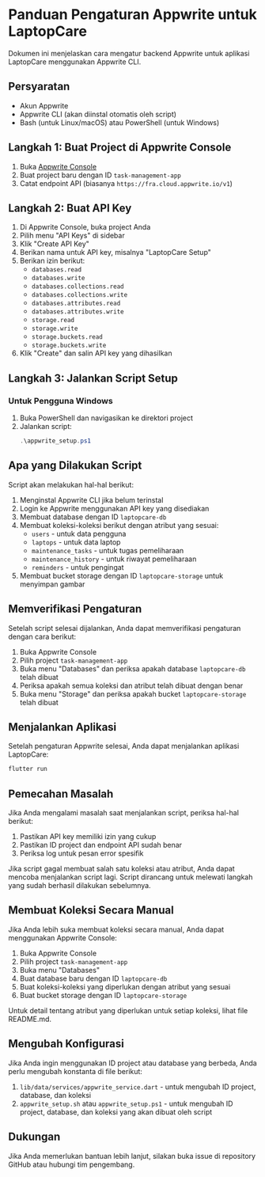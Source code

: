 # Panduan Pengaturan Appwrite untuk LaptopCare

Dokumen ini menjelaskan cara mengatur backend Appwrite untuk aplikasi LaptopCare menggunakan Appwrite CLI.

## Persyaratan

- Akun Appwrite
- Appwrite CLI (akan diinstal otomatis oleh script)
- Bash (untuk Linux/macOS) atau PowerShell (untuk Windows)

## Langkah 1: Buat Project di Appwrite Console

1. Buka [Appwrite Console](https://cloud.appwrite.io/)
2. Buat project baru dengan ID `task-management-app`
3. Catat endpoint API (biasanya `https://fra.cloud.appwrite.io/v1`)

## Langkah 2: Buat API Key

1. Di Appwrite Console, buka project Anda
2. Pilih menu "API Keys" di sidebar
3. Klik "Create API Key"
4. Berikan nama untuk API key, misalnya "LaptopCare Setup"
5. Berikan izin berikut:
   - `databases.read`
   - `databases.write`
   - `databases.collections.read`
   - `databases.collections.write`
   - `databases.attributes.read`
   - `databases.attributes.write`
   - `storage.read`
   - `storage.write`
   - `storage.buckets.read`
   - `storage.buckets.write`
6. Klik "Create" dan salin API key yang dihasilkan

## Langkah 3: Jalankan Script Setup

### Untuk Pengguna Windows

1. Buka PowerShell dan navigasikan ke direktori project
2. Jalankan script:
   ```powershell
   .\appwrite_setup.ps1
   ```

## Apa yang Dilakukan Script

Script akan melakukan hal-hal berikut:

1. Menginstal Appwrite CLI jika belum terinstal
2. Login ke Appwrite menggunakan API key yang disediakan
3. Membuat database dengan ID `laptopcare-db`
4. Membuat koleksi-koleksi berikut dengan atribut yang sesuai:
   - `users` - untuk data pengguna
   - `laptops` - untuk data laptop
   - `maintenance_tasks` - untuk tugas pemeliharaan
   - `maintenance_history` - untuk riwayat pemeliharaan
   - `reminders` - untuk pengingat
5. Membuat bucket storage dengan ID `laptopcare-storage` untuk menyimpan gambar

## Memverifikasi Pengaturan

Setelah script selesai dijalankan, Anda dapat memverifikasi pengaturan dengan cara berikut:

1. Buka Appwrite Console
2. Pilih project `task-management-app`
3. Buka menu "Databases" dan periksa apakah database `laptopcare-db` telah dibuat
4. Periksa apakah semua koleksi dan atribut telah dibuat dengan benar
5. Buka menu "Storage" dan periksa apakah bucket `laptopcare-storage` telah dibuat

## Menjalankan Aplikasi

Setelah pengaturan Appwrite selesai, Anda dapat menjalankan aplikasi LaptopCare:

```bash
flutter run
```

## Pemecahan Masalah

Jika Anda mengalami masalah saat menjalankan script, periksa hal-hal berikut:

1. Pastikan API key memiliki izin yang cukup
2. Pastikan ID project dan endpoint API sudah benar
3. Periksa log untuk pesan error spesifik

Jika script gagal membuat salah satu koleksi atau atribut, Anda dapat mencoba menjalankan script lagi. Script dirancang untuk melewati langkah yang sudah berhasil dilakukan sebelumnya.

## Membuat Koleksi Secara Manual

Jika Anda lebih suka membuat koleksi secara manual, Anda dapat menggunakan Appwrite Console:

1. Buka Appwrite Console
2. Pilih project `task-management-app`
3. Buka menu "Databases"
4. Buat database baru dengan ID `laptopcare-db`
5. Buat koleksi-koleksi yang diperlukan dengan atribut yang sesuai
6. Buat bucket storage dengan ID `laptopcare-storage`

Untuk detail tentang atribut yang diperlukan untuk setiap koleksi, lihat file README.md.

## Mengubah Konfigurasi

Jika Anda ingin menggunakan ID project atau database yang berbeda, Anda perlu mengubah konstanta di file berikut:

1. `lib/data/services/appwrite_service.dart` - untuk mengubah ID project, database, dan koleksi
2. `appwrite_setup.sh` atau `appwrite_setup.ps1` - untuk mengubah ID project, database, dan koleksi yang akan dibuat oleh script

## Dukungan

Jika Anda memerlukan bantuan lebih lanjut, silakan buka issue di repository GitHub atau hubungi tim pengembang. 